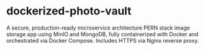 # dockerized-photo-vault
A secure, production-ready microservice architecture PERN stack image storage app using MinIO and MongoDB, fully containerized with Docker and orchestrated via Docker Compose. Includes HTTPS via Nginx reverse proxy.

